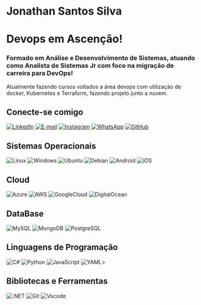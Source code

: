 # Jonathan Santos Silva

#  Devops em Ascenção!

### Formado em Análise e Desenvolvimento de Sistemas, atuando como Analista de Sistemas Jr com foco na migração de carreira para DevOps!

Atualmente fazendo cursos voltados a área devops com utilização de docker, Kubernetes e Terraform, fazendo projeto junto a nuvem.

## Conecte-se comigo

[![LinkedIn](https://img.shields.io/badge/LinkedIn-0077B5?style=for-the-badge&logo=linkedin)](https://www.linkedin.com/in/jhowsantos1999/)
[![E-mail](https://img.shields.io/badge/-Email-000?style=for-the-badge&logo=microsoft-outlook&logoColor=007BFF)](mailto:j.santoss2017@gmail.com)
[![Instagram](https://img.shields.io/badge/-Instagram-000?style=for-the-badge&logo=instagram&logoColor=Violet)](https://www.instagram.com/eai_jhows/)
[![WhatsApp](https://img.shields.io/badge/WhatsApp-000?style=for-the-badge&logo=whatsapp&logoColor=Green)](https://wa.me/5511948061473)
[![GitHub](https://img.shields.io/badge/GitHub-100000?style=for-the-badge&logo=github&logoColor=white)](https://github.com/JhowSSilva)

## Sistemas Operacionais

![Linux](https://img.shields.io/badge/Linux-000?style=for-the-badge&logo=linux&logoColor=FCC624)
![Windows](https://img.shields.io/badge/Windows-000?style=for-the-badge&logo=windows&logoColor=2CA5E0)
![Ubuntu](https://img.shields.io/badge/Ubuntu-35495E?style=for-the-badge&logo=ubuntu&logoColor=2CA5E0)
![Debian](https://img.shields.io/badge/Debian-D70A53?style=for-the-badge&logo=debian&logoColor=white)
![Android](https://img.shields.io/badge/Android-3DDC84?style=for-the-badge&logo=android&logoColor=white)
![iOS](https://img.shields.io/badge/iOS-000000?style=for-the-badge&logo=ios&logoColor=white)

## Cloud
![Azure](https://img.shields.io/badge/Azure-blue?style=for-the-badge&logo=microsoft%20azure&logoColor=blue&labelColor=FFFFFF&link=https%3A%2F%2Fimages.app.goo.gl%2FK7PN1jYJd57x4q7A8)
![AWS](https://img.shields.io/badge/AWS-000.svg?style=for-the-badge&logo=amazon-aws&logoColor=white)
![GoogleCloud](https://img.shields.io/badge/GoogleCloud-%234285F4.svg?style=for-the-badge&logo=google-cloud&logoColor=white)
![DigitalOcean](https://img.shields.io/badge/DigitalOcean-%230167ff.svg?style=for-the-badge&logo=digitalOcean&logoColor=white)


## DataBase
![MySQL](https://img.shields.io/badge/MySQL-000?style=for-the-badge&logo=mysql&logoColor=orange)
![MongoDB](https://img.shields.io/badge/MongoDB-%234ea94b.svg?style=for-the-badge&logo=mongodb&logoColor=white)
![PostgreSQL](https://img.shields.io/badge/PostgreSQL-000?style=for-the-badge&logo=postgresql)

## Linguagens de Programação 
![C#](https://img.shields.io/badge/C%23-239120?style=for-the-badge&logo=c-sharp&logoColor=white)
![Python](https://img.shields.io/badge/python-3670A0?style=for-the-badge&logo=python&logoColor=ffdd54)
![JavaScript](https://img.shields.io/badge/JavaScript-F7DF1E?style=for-the-badge&logo=javascript&logoColor=black)
![YAML](https://img.shields.io/badge/yaml-%23ffffff.svg?style=for-the-badge&logo=yaml&logoColor=151515)>


## Bibliotecas e Ferramentas
![.NET](https://img.shields.io/badge/.NET-5C2D91?style=for-the-badge&logo=.net&logoColor=white)
![Git](https://img.shields.io/badge/GIT-E44C30?style=for-the-badge&logo=git&logoColor=white)
![Vscode](https://img.shields.io/badge/Vscode-007ACC?style=for-the-badge&logo=visual-studio-code&logoColor=white)



